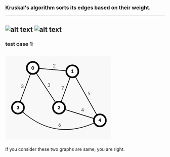 ### Kruskal's algorithm sorts its edges based on their weight.
---
![alt text](image-1.png)
![alt text](image-3.png)
---

### test case 1:
![alt text](image-2.png)
---
If you consider these two graphs are same, you are right.